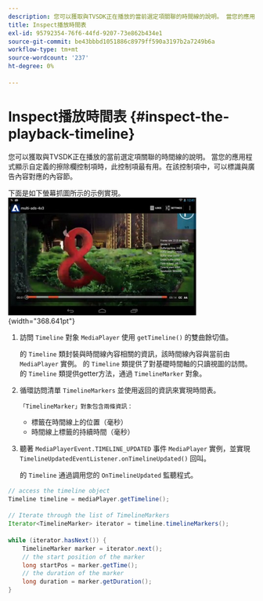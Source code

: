 ```yaml
---
description: 您可以獲取與TVSDK正在播放的當前選定項關聯的時間線的說明。 當您的應用程式顯示自定義的擦除欄控制項時，此控制項最有用。在該控制項中，可以標識與廣告內容對應的內容節。
title: Inspect播放時間表
exl-id: 95792354-76f6-44fd-9207-73e862b434e1
source-git-commit: be43bbbd1051886c8979ff590a3197b2a7249b6a
workflow-type: tm+mt
source-wordcount: '237'
ht-degree: 0%

---
```


# Inspect播放時間表 {#inspect-the-playback-timeline}

您可以獲取與TVSDK正在播放的當前選定項關聯的時間線的說明。 當您的應用程式顯示自定義的擦除欄控制項時，此控制項最有用。在該控制項中，可以標識與廣告內容對應的內容節。

下面是如下螢幕抓圖所示的示例實現。  ![](assets/inspect-playback.jpg){width="368.641pt"}

1. 訪問 `Timeline` 對象 `MediaPlayer` 使用 `getTimeline()` 的雙曲餘切值。

   的 `Timeline` 類封裝與時間線內容相關的資訊，該時間線內容與當前由 `MediaPlayer` 實例。 的 `Timeline` 類提供了對基礎時間軸的只讀視圖的訪問。 的 `Timeline` 類提供getter方法，通過 `TimelineMarker` 對象。

1. 循環訪問清單 `TimelineMarkers` 並使用返回的資訊來實現時間表。

       「TimelineMarker」對象包含兩條資訊：
   
   * 標籤在時間線上的位置（毫秒）
   * 時間線上標籤的持續時間（毫秒）

1. 聽著 `MediaPlayerEvent.TIMELINE_UPDATED` 事件 `MediaPlayer` 實例，並實現 `TimelineUpdatedEventListener.onTimelineUpdated()` 回叫。

   的 `Timeline` 通過調用您的 `OnTimelineUpdated` 監聽程式。

```java
// access the timeline object 
Timeline timeline = mediaPlayer.getTimeline(); 
 
// Iterate through the list of TimelineMarkers 
Iterator<TimelineMarker> iterator = timeline.timelineMarkers(); 
 
while (iterator.hasNext()) { 
    TimelineMarker marker = iterator.next(); 
    // the start position of the marker 
    long startPos = marker.getTime(); 
    // the duration of the marker 
    long duration = marker.getDuration(); 
}
```
